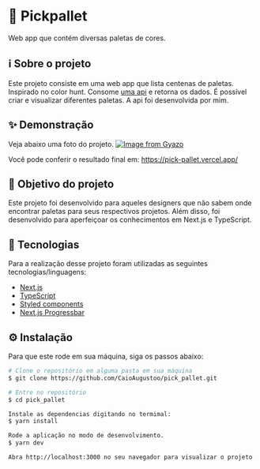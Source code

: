 # 🎨 Pickpallet
Web app que contém diversas paletas de cores.

## ℹ️ Sobre o projeto 
Este projeto consiste em uma web app que lista centenas de paletas. Inspirado no color hunt. Consome [uma api](https://github.com/CaioAugustoo/pickpallet_api) e retorna os dados.
É possível criar e visualizar diferentes paletas. A api foi desenvolvida por mim.

## ✨ Demonstração
Veja abaixo uma foto do projeto.
[![Image from Gyazo](https://i.gyazo.com/202bf930c56eb36a0b6382842cd467a4.png)](https://gyazo.com/202bf930c56eb36a0b6382842cd467a4)

Você pode conferir o resultado final em: https://pick-pallet.vercel.app/


## 🎯 Objetivo do projeto
Este projeto foi desenvolvido para aqueles designers que não sabem onde encontrar paletas para seus respectivos projetos. Além disso, foi desenvolvido para aperfeiçoar os
conhecimentos em Next.js e TypeScript.

## 📝 Tecnologias 
Para a realização desse projeto foram utilizadas as seguintes tecnologias/linguagens: 
- [Next.js](https://nextjs.org/) 
- [TypeScript](https://www.typescriptlang.org/)
- [Styled components](https://styled-components.com)
- [Next.js Progressbar](https://www.npmjs.com/package/nextjs-progressbar)

## ⚙️ Instalação
Para que este rode em sua máquina, siga os passos abaixo:

```bash
# Clone o repositório em alguma pasta em sua máquina
$ git clone https://github.com/CaioAugustoo/pick_pallet.git

# Entre no repositório
$ cd pick_pallet

Instale as dependencias digitando no termimal:
$ yarn install

Rode a aplicação no modo de desenvolvimento.
$ yarn dev

Abra http://localhost:3000 no seu navegador para visualizar o projeto
```
